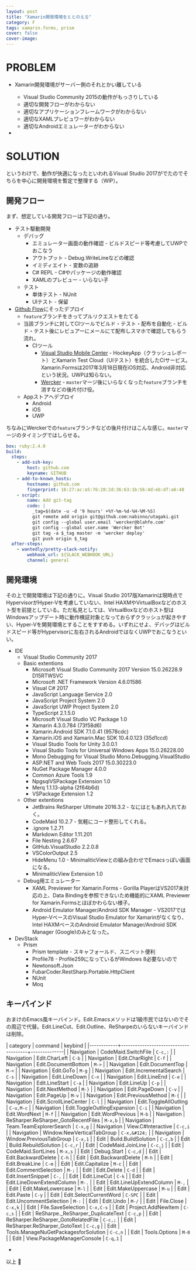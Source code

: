 ```yaml
---
layout: post
title: "Xamarin開発環境をととのえる"
category: F
tags: xamarin.forms, prism
cover: false
cover-image:
---
```


# PROBLEM

- Xamarin開発環境がサーバー側のそれとかい離している
  - Visual Studio Community 2015の動作がもっさりしている
  - 適切な開発フローがわからない
  - 適切なアプリケーションフレームワークがわからない
  - 適切なXAMLプレビュワーがわからない
  - 適切なAndroidエミュレーターがわからない

-

# SOLUTION

というわけで、動作が快適になったといわれるVisual Studio 2017がでたのでそちらを中心に開発環境を暫定で整理する（WIP）。

## 開発フロー
まず、想定している開発フローは下記の通り。

- テスト駆動開発
  - デバッグ
    - エミュレーター画面の動作確認 - ビルドスピード等考慮してUWPでおこなう
    - アウトプット - Debug.WriteLineなどの確認
    - イミディエイト - 変数の追跡
    - C# REPL - C#やパッケージの動作確認
    - XAMLのプレビュー - いらない子
  - テスト
    - 単体テスト - NUnit
    - UIテスト - 保留
- [Github Flow](http://qiita.com/tbpgr/items/4ff76ef35c4ff0ec8314)にそったデプロイ
  - `feature`ブランチをきってプルリクエストをたてる
  - 当該ブランチに対してCIツールでビルド・テスト・配布を自動化 - ビルド・テスト後にレビュアーにメールにて配布しスマホで確認してもらう流れ。
    - CIツール
      - [Visual Studio Mobile Center](https://mobile.azure.com/apps) - HockeyApp（クラッシュレポート）とXamarin Test Cloud（UIテスト）を統合したCIサービス。Xamarin.Formsは2017年3月18日現在iOS対応、Android非対応という状況。UWPは知らない。
      - [Wercker](https://app.wercker.com/) - `master`マージ後にいらなくなった`feature`ブランチを消すなどの後片付け役。
  - Appストアへデプロイ
    - Android
    - iOS
    - UWP

ちなみにWerckerでの`feature`ブランチなどの後片付けはこんな感じ。`master`マージのタイミングではしらせる。

```yaml
box: ruby:2.4.0
build:
  steps:
    - add-ssh-key:
        host: github.com
        keyname: GITHUB
    - add-to-known_hosts:
        hostname: github.com
        fingerprint: 16:27:ac:a5:76:28:2d:36:63:1b:56:4d:eb:df:a6:48
    - script:
        name: Add git-tag
        code: |
          _tag=$(date -u -d '9 hours' +%Y-%m-%d-%H-%M-%S)
          git remote add origin git@github.com:nabinno/utagaki.git
          git config --global user.email 'wercker@blahfe.com'
          git config --global user.name 'Wercker Bot'
          git tag -a $_tag master -m 'wercker deploy'
          git push origin $_tag
  after-steps:
    - wantedly/pretty-slack-notify:
        webhook_url: ${SLACK_WEBHOOK_URL}
        channel: general
```

## 開発環境
その上で開発環境は下記の通りに。Visual Studio 2017版Xamarinは現時点でHypervisorがHyper-Vを考慮していない、Intel HAXMやVirtualBoxなどのホスト型を前提としている。ただ私見としては、VirtualBoxなどのホスト型はWindowsアップデート時に動作検証対象となっておらずクラッシュが起きやすい、Hyper-Vを開発環境とすることをすすめる。いずれにせよ、デバッグはビルドスピード等がHypervisorに左右されるAndroidではなくUWPでおこなうといい。

- IDE
  -  Visual Studio Community 2017
    - Basic extentions
      - Microsoft Visual Studio Community 2017 Version 15.0.26228.9 D15RTWSVC
      - Microsoft .NET Framework Version 4.6.01586
      - Visual C# 2017
      - JavaScript Language Service   2.0
      - JavaScript Project System   2.0
      - JavaScript UWP Project System   2.0
      - TypeScript   2.1.5.0
      - Microsoft Visual Studio VC Package   1.0
      - Xamarin   4.3.0.784 (73f58d6)
      - Xamarin.Android SDK   7.1.0.41 (9578cdc)
      - Xamarin.iOS and Xamarin.Mac SDK   10.4.0.123 (35d1ccd)
      - Visual Studio Tools for Unity   3.0.0.1
      - Visual Studio Tools for Universal Windows Apps   15.0.26228.00
      - Mono Debugging for Visual Studio   Mono.Debugging.VisualStudio
      - ASP.NET and Web Tools 2017   15.0.30223.0
      - NuGet Package Manager   4.0.0
      - Common Azure Tools   1.9
      - NpgsqlVSPackage Extension   1.0
      - Merq   1.1.13-alpha (2f64b6d)
      - VSPackage Extension   1.2
    - Other extentions
      - JetBrains ReSharper Ultimate 2016.3.2 - なにはともあれ入れておく。
      - CodeMaid   10.2.7 - 気軽にコード整形してくれる。
      - .ignore   1.2.71
      - Markdown Editor   1.11.201
      - File Nesting   2.6.67
      - GitHub.VisualStudio   2.2.0.8
      - VSColorOutput   2.5
      - HideMenu   1.0 - MinimaliticViewとの組み合わせでEmacsっぽい画面になる。
      - MinimaliticView Extension   1.0
    - Debug用エミュレーター
      - XAML Previewer for Xamarin.Forms - Gorilla PlayerはVS2017未対応の上、Data Bindingを参照できないため機能的にXAML Previewer for Xamarin.Formsとほぼかわらない様子。
      - Android Emulator Manager/Android SDK Manager - VS2017ではHyper-VベースのVisual Studio Emulator for Xamarinがなくなり、Intel HAXMベースのAndroid Emulator Manager/Android SDK Manager (Google)のみとなった。
- DevStack
  - Prism
    - Prism template - スキャフォールド、スニペット便利
    - Profile78 - Profile259になっているがWindows 8必要ないので
    - Newtonsoft.Json
    - FubarCoder.RestSharp.Portable.HttpClient
    - NUnit
    - Moq

## キーバインド
おまけのEmacs風キーバインド。Edit.Emacsメソッドは1級市民ではないのでその周辺で代替。Edit.LineCut、Edit.Outline、ReSharpeのいらないキーバインドは削除。

| category   | command                              | keybind      |
|------------+--------------------------------------+--------------|
| Navigation | CodeMaid.SwitchFile                  | `C-c,:`      |
| Navigation | Edit.CharLeft                        | `C-b`        |
| Navigation | Edit.CharRight                       | `C-f`        |
| Navigation | Edit.DocumentBottom                  | `M->`        |
| Navigation | Edit.DocumentTop                     | `M-<`        |
| Navigation | Edit.GoTo                            | `M-g`        |
| Navigation | Edit.IncrementalSearch               | `C-s`        |
| Navigation | Edit.LineDown                        | `C-n`        |
| Navigation | Edit.LineEnd                         | `C-e`        |
| Navigation | Edit.LineStart                       | `C-a`        |
| Navigation | Edit.LineUp                          | `C-p`        |
| Navigation | Edit.NextMethod                      | `M-}`        |
| Navigation | Edit.PageDown                        | `C-v`        |
| Navigation | Edit.PageUp                          | `M-v`        |
| Navigation | Edit.PreviousMethod                  | `M-{`        |
| Navigation | Edit.ScrollLineCenter                | `C-l`        |
| Navigation | Edit.ToggleAllOutling                | `C-u,M-c`    |
| Navigation | Edit.ToggleOutlingExpansion          | `C-i`        |
| Navigation | Edit.WordNext                        | `M-f`        |
| Navigation | Edit.WordPrevious                    | `M-b`        |
| Navigation | ReSharper.ReSharper_GotoRecentFiles  | `M-x,b`      |
| Navigation | Team.TeamExplorerSearch              | `C-x,g`      |
| Navigation | View.C#Interactive                   | `C-c,i`      |
| Navigation | Window.NewVerticalTabGroup           | `C-x,&#124;` |
| Navigation | Window.PreviousTabGroup              | `C-x,1`      |
| Edit       | Build.BuildSolution                  | `C-c,b`      |
| Edit       | Build.RebuildSolution                | `C-c,r`      |
| Edit       | CodeMaid.JoinLine                    | `C-c,j`      |
| Edit       | CodeMaid.SortLines                   | `M-x,s`      |
| Edit       | Debug.Start                          | `C-c,d`      |
| Edit       | Edit.BackwardDelete                  | `C-h`        |
| Edit       | Edit.BackwardDelete                  | `M-h`        |
| Edit       | Edit.BreakLine                       | `C-m`        |
| Edit       | Edit.Capitalize                      | `M-c`        |
| Edit       | Edit.CommentSelection                | `M-;`        |
| Edit       | Edit.Delete                          | `C-d`        |
| Edit       | Edit.InsertSnippet                   | `C-,`        |
| Edit       | Edit.LineCut                         | `C-k`        |
| Edit       | Edit.LineDownExtendColumn            | `M-.`        |
| Edit       | Edit.LineUpExtendColumn              | `M-,`        |
| Edit       | Edit.MakeLowercase                   | `M-l`        |
| Edit       | Edit.MakeUppercase                   | `M-u`        |
| Edit       | Edit.Paste                           | `C-y`        |
| Edit       | Edit.SelectCurrentWord               | `C-SPC`      |
| Edit       | Edit.UncommentSelection              | `M-:`        |
| Edit       | Edit.Undo                            | `M-/`        |
| Edit       | File.Close                           | `C-x,k`      |
| Edit       | File.SaveSelection                   | `C-x,C-s`    |
| Edit       | Project.AddNewItem                   | `C-c,s`      |
| Edit       | ReSharpe.\_ReSharper\_DuplicateText  | `C-c,p`      |
| Edit       | ReSharper.ReSharper_GotoRelatedFile  | `C-c,;`      |
| Edit       | ReSharper.ReSharper_GotoText         | `C-c,g`      |
| Edit       | Tools.ManageNuGetPackagesforSolution | `C-c,n`      |
| Edit       | Tools.Options                        | `M-0`        |
| Edit       | View.PackageManagerConsole           | `C-q,1`      |

-

以上 :construction_worker:
